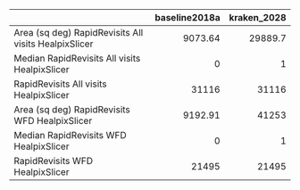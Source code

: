 |                                                      |   baseline2018a |   kraken_2028 |
|:-----------------------------------------------------|----------------:|--------------:|
| Area (sq deg) RapidRevisits All visits HealpixSlicer |         9073.64 |       29889.7 |
| Median RapidRevisits All visits HealpixSlicer        |            0    |           1   |
| RapidRevisits All visits HealpixSlicer               |        31116    |       31116   |
| Area (sq deg) RapidRevisits WFD HealpixSlicer        |         9192.91 |       41253   |
| Median RapidRevisits WFD HealpixSlicer               |            0    |           1   |
| RapidRevisits WFD HealpixSlicer                      |        21495    |       21495   |
